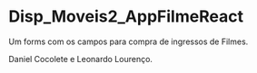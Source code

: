 # Disp_Moveis2_AppFilmeReact

Um forms com os campos para compra de ingressos de Filmes.

Daniel Cocolete e Leonardo Lourenço.
